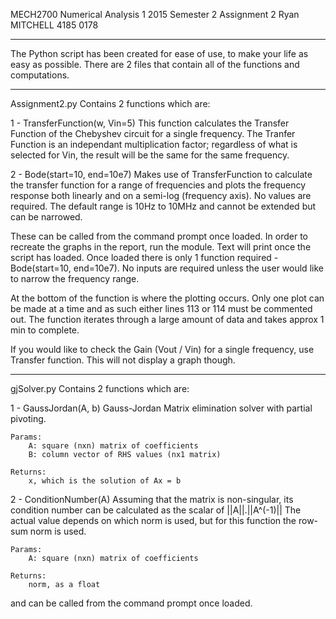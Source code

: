MECH2700 Numerical Analysis 1
2015 Semester 2
Assignment 2
Ryan MITCHELL 4185 0178

------------------------------------------------------------------------------

The Python script has been created for ease of use, to make your life as easy
as possible. There are 2 files that contain all of the functions and
computations.

------------------------------------------------------------------------------

Assignment2.py
Contains 2 functions which are:

1 - TransferFunction(w, Vin=5)
    This function calculates the Transfer Function of the Chebyshev
    circuit for a single frequency. The Tranfer Function is an
    independant multiplication factor; regardless of what is selected for Vin, the result will be the same for the same frequency.

2 - Bode(start=10, end=10e7)
    Makes use of TransferFunction to calculate the transfer function for
    a range of frequencies and plots the frequency response both linearly
    and on a semi-log (frequency axis).
    No values are required. The default range is 10Hz to 10MHz and cannot
    be extended but can be narrowed.

These can be called from the command prompt once loaded.
In order to recreate the graphs in the report, run the module. Text will
print once the script has loaded. Once loaded there is only 1 function
required - Bode(start=10, end=10e7). No inputs are required unless the user would like to narrow the frequency range.

At the bottom of the function is where the plotting occurs. Only one plot can
be made at a time and as such either lines 113 or 114 must be commented out.
The function iterates through a large amount of data and takes approx 1 min
to complete.

If you would like to check the Gain (Vout / Vin) for a single frequency, use
Transfer function. This will not display a graph though.

------------------------------------------------------------------------------

gjSolver.py
Contains 2 functions which are:

1 - GaussJordan(A, b)
    Gauss-Jordan Matrix elimination solver with partial pivoting.

    Params:
        A: square (nxn) matrix of coefficients
        B: column vector of RHS values (nx1 matrix)

    Returns:
        x, which is the solution of Ax = b

2 - ConditionNumber(A)
    Assuming that the matrix is non-singular, its condition number can be
    calculated as the scalar of
    ||A||.||A^(-1)||
    The actual value depends on which norm is used, but for this function
    the row-sum norm is used.

    Params:
        A: square (nxn) matrix of coefficients

    Returns:
        norm, as a float

and can be called from the command prompt once loaded.
